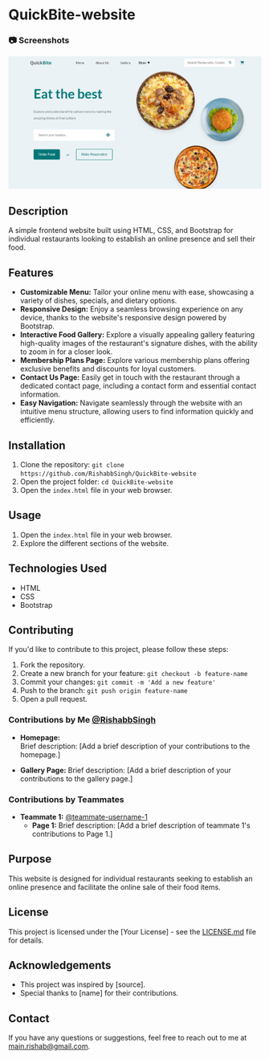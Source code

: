 # QuickBite-website
 ### :camera: Screenshots
 <div align="center"> 
  <img src="./assets/cover.png" alt="screenshot" />
</div>

## Description
A simple frontend website built using HTML, CSS, and Bootstrap for individual restaurants looking to establish an online presence and sell their food.

## Features
 - **Customizable Menu:** Tailor your online menu with ease, showcasing a variety of dishes, specials, and dietary options.
 - **Responsive Design:** Enjoy a seamless browsing experience on any device, thanks to the website's responsive design powered by Bootstrap.
 - **Interactive Food Gallery:** Explore a visually appealing gallery featuring high-quality images of the restaurant's signature dishes, with the ability to zoom in for a closer look.
 - **Membership Plans Page:** Explore various membership plans offering exclusive benefits and discounts for loyal customers.
- **Contact Us Page:** Easily get in touch with the restaurant through a dedicated contact page, including a contact form and essential contact information.
- **Easy Navigation:** Navigate seamlessly through the website with an intuitive menu structure, allowing users to find information quickly and efficiently.

## Installation
1. Clone the repository: `git clone https://github.com/RishabbSingh/QuickBite-website`
2. Open the project folder: `cd QuickBite-website`
3. Open the `index.html` file in your web browser.

## Usage
1. Open the `index.html` file in your web browser.
2. Explore the different sections of the website.

## Technologies Used
- HTML
- CSS
- Bootstrap

## Contributing
If you'd like to contribute to this project, please follow these steps:
1. Fork the repository.
2. Create a new branch for your feature: `git checkout -b feature-name`
3. Commit your changes: `git commit -m 'Add a new feature'`
4. Push to the branch: `git push origin feature-name`
5. Open a pull request.

### Contributions by Me [@RishabbSingh](https://github.com/RishabbSingh)
- **Homepage:**   
  Brief description: [Add a brief description of your contributions to the homepage.]

- **Gallery Page:** 
  Brief description: [Add a brief description of your contributions to the gallery page.]

### Contributions by Teammates
- **Teammate 1:** [@teammate-username-1](link-to-teammate-1-github)  
  - **Page 1:** Brief description: [Add a brief description of teammate 1's contributions to Page 1.]

## Purpose
This website is designed for individual restaurants seeking to establish an online presence and facilitate the online sale of their food items.

## License
This project is licensed under the [Your License] - see the [LICENSE.md](LICENSE.md) file for details.

## Acknowledgements
- This project was inspired by [source].
- Special thanks to [name] for their contributions.

## Contact
If you have any questions or suggestions, feel free to reach out to me at [main.rishab@gmail.com](main.rishab@gmail.com).
